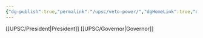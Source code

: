 ```yaml
---
{"dg-publish":true,"permalink":"/upsc/veto-power/","dgHomeLink":true,"dgPassFrontmatter":false}
---
```


[[UPSC/President|President]]
[[UPSC/Governor|Governor]]